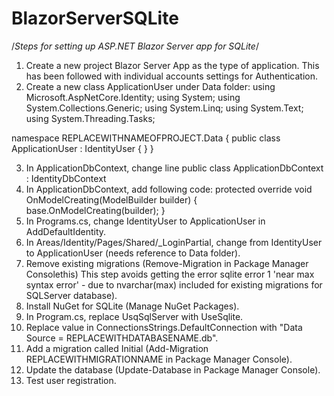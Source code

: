# BlazorServerSQLite
/*Steps for setting up ASP.NET Blazor Server app for SQLite*/

1. Create a new project Blazor Server App as the type of application. This has been followed with individual accounts settings for Authentication.
2. Create a new class ApplicationUser under Data folder:
﻿using Microsoft.AspNetCore.Identity;
using System;
using System.Collections.Generic;
using System.Linq;
using System.Text;
using System.Threading.Tasks;

namespace REPLACEWITHNAMEOFPROJECT.Data
{
    public class ApplicationUser : IdentityUser
    {
    }
}

3. In ApplicationDbContext, change line public class ApplicationDbContext : IdentityDbContext<ApplicationUser>
4. In ApplicationDbContext, add following code: 
     	protected override void OnModelCreating(ModelBuilder builder)
        {
            base.OnModelCreating(builder);
        }
5. In Programs.cs, change IdentityUser to ApplicationUser in AddDefaultIdentity.
6. In Areas/Identity/Pages/Shared/_LoginPartial, change from IdentityUser to ApplicationUser (needs reference to Data folder).
7. Remove existing migrations (Remove-Migration in Package Manager Consolethis) This step avoids getting the error sqlite error 1 'near max syntax error' - due to nvarchar(max) included for existing migrations for SQLServer database).
8. Install NuGet for SQLite (Manage NuGet Packages).
9. In Program.cs, replace UsqSqlServer with UseSqlite.
10. Replace value in ConnectionsStrings.DefaultConnection with "Data Source = REPLACEWITHDATABASENAME.db".
11. Add a migration called Initial (Add-Migration REPLACEWITHMIGRATIONNAME in Package Manager Console).
12. Update the database (Update-Database in Package Manager Console).
13. Test user registration.
